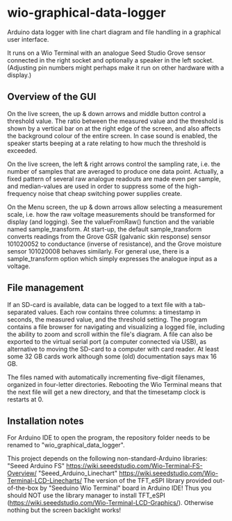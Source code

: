 # wio-graphical-data-logger
Arduino data logger with line chart diagram and file handling in a graphical user interface.

It runs on a Wio Terminal with an analogue Seed Studio Grove sensor connected in the right socket and optionally a speaker in the left socket. (Adjusting pin numbers might perhaps make it run on other hardware with a display.)

## Overview of the GUI
On the live screen, the up & down arrows and middle button control a threshold value. The ratio between the measured value and the threshold is shown by a vertical bar on
at the right edge of the screen, and also affects the background colour of the entire screen.
In case sound is enabled, the speaker starts beeping at a rate relating to how
much the threshold is exceeded.

On the live screen, the left & right arrows control the sampling rate, i.e. the number
of samples that are averaged to produce one data point. Actually, a fixed pattern of
several raw analogue readouts are made even per sample, and median-values are used in
order to suppress some of the high-frequency noise that cheap switching power supplies create.

On the Menu screen, the up & down arrows allow selecting a measurement scale,
i.e. how the raw voltage measurements should be transformed for display (and logging).
See the valueFromRaw() function and the variable named sample_transform.
At start-up, the default sample_transform converts readings from the 
Grove GSR (galvanic skin response) sensor 101020052 to conductance (inverse of resistance),
and the Grove moisture sensor 101020008 behaves similarly. For general use, there is
a sample_transform option which simply expresses the analogue input as a voltage.

## File management
If an SD-card is available, data can be logged to a text file with a tab-separated values.
Each row contains three columns: a timestamp in seconds, the measured value, and the threshold setting.
The program contains a file browser for navigating and visualizing a logged file,
including the ability to zoom and scroll within the file's diagram. A file can
also be exported to the virtual serial port (a computer connected via USB),
as alternative to moving the SD-card to a computer with card reader.
At least some 32 GB cards work although some (old) documentation says max 16 GB.

The files named with automatically incrementing five-digit filenames, organized
in four-letter directories. Rebooting the Wio Terminal means that the next file
will get a new directory, and that the timesetamp clock is restarts at 0.

## Installation notes
For Arduino IDE to open the program, the repository folder needs to be renamed to "wio_graphical_data_logger".

This project depends on the following non-standard-Arduino libraries:
"Seeed Arduino FS" https://wiki.seeedstudio.com/Wio-Terminal-FS-Overview/
"Seeed_Arduino_Linechart" https://wiki.seeedstudio.com/Wio-Terminal-LCD-Linecharts/
The version of the TFT_eSPI library provided out-of-the-box by "Seeduino Wio Terminal"
board in Arduino IDE! Thus you should NOT use the library manager to install TFT_eSPI
(https://wiki.seeedstudio.com/Wio-Terminal-LCD-Graphics/). Otherwise nothing but the screen backlight works!
